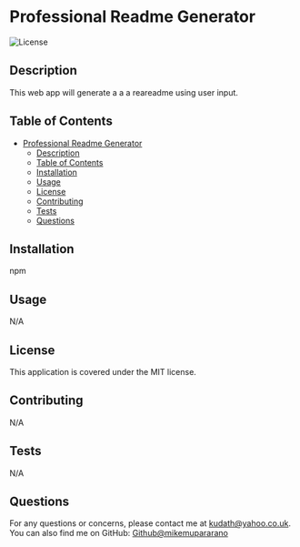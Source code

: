 
# Professional Readme Generator

![License](https://img.shields.io/badge/license-MIT-blue.svg)

## Description
This web app will generate a a    a reareadme using user input.

## Table of Contents
- [Professional Readme Generator](#professional-readme-generator)
  - [Description](#description)
  - [Table of Contents](#table-of-contents)
  - [Installation](#installation)
  - [Usage](#usage)
  - [License](#license)
  - [Contributing](#contributing)
  - [Tests](#tests)
  - [Questions](#questions)

## Installation
npm

## Usage
N/A

## License
This application is covered under the MIT license.

## Contributing
N/A

## Tests
N/A

## Questions
For any questions or concerns, please contact me at [kudath@yahoo.co.uk](mailto:kudath@yahoo.co.uk).
You can also find me on GitHub: [Github@mikemupararano](https://github.com/Github@mikemupararano)
